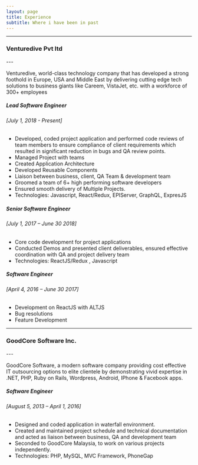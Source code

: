 ```yaml
---
layout: page
title: Experience
subtitle: Where i have been in past
---
```

---
<div class="text-center">
  <h3>Venturedive Pvt ltd</h3>
</div>
---
<div class="text-center">
  <p>
    Venturedive, world-class technology company that has developed a strong foothold in Europe, USA and Middle East by delivering cutting edge tech solutions to business giants like Careem, VistaJet, etc. with a workforce of 300+ employees
  </p>
 <div>

##### Lead Software Engineer
###### [July 1, 2018 - Present]
- Developed, coded project application and performed code reviews of team members to ensure compliance of client requirements which resulted in significant reduction in bugs and QA review points.
- Managed Project with teams
- Created Application Architecture
- Developed Reusable Components
- Liaison between business, client, QA Team & development team
- Groomed a team of 6+ high performing software developers
- Ensured smooth delivery of Multiple Projects.
- Technologies: Javascript, React/Redux, EPIServer, GraphQL, ExpresJS

##### Senior Software Engineer
###### [July 1, 2017 – June 30 2018]
- Core code development for project applications
- Conducted Demos and presented client deliverables, ensured effective coordination
with QA and project delivery team
- Technologies: ReactJS/Redux , Javascript


##### Software Engineer
###### [April 4, 2016 – June 30 2017]
- Development on ReactJS with ALTJS
- Bug resolutions
- Feature Development



---
<div class="text-center">
  <h3>GoodCore Software Inc.</h3>
</div>
---
<div class="text-center">
  <p>
    GoodCore Software, a modern software company providing cost effective IT outsourcing options to elite clientele by demonstrating vivid expertise in .NET, PHP, Ruby on Rails, Wordpress, Android, IPhone & Facebook apps.
  </p>
  </div>

##### Software Engineer
###### [August 5, 2013 – April 1, 2016]
- Designed and coded application in waterfall environment.
- Created and maintained project schedule and technical documentation and acted as
liaison between business, QA and development team
- Seconded to GoodCore Malaysia, to work on various projects independently.
- Technologies: PHP, MySQL, MVC Framework, PhoneGap
